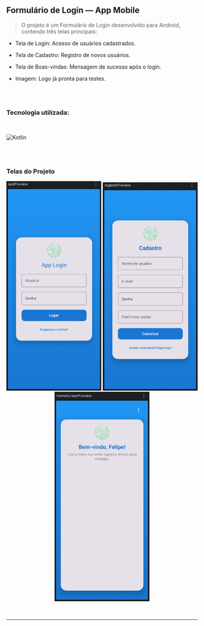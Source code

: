 <div align="center">
<img src="" width="100px">
</div>

## Formulário de Login — App Mobile

> O projeto é um Formulário de Login desenvolvido para Android, contendo três telas principais:

- Tela de Login: Acesso de usuários cadastrados.

- Tela de Cadastro: Registro de novos usuários.

- Tela de Boas-vindas: Mensagem de sucesso após o login.

- Imagem: Logo já pronta para testes.



<br>
<br>

### Tecnologia utilizada:

<br>

![Kotlin](https://img.shields.io/badge/kotlin-%230086ff.svg?style=for-the-badge&logo=kotlin&logoColor=white)

<br>
<br>

### Telas do Projeto

<p align="center">
  <img src="https://github.com/vlipe/atividades-2DS/blob/7b8df3b44b96d4e75c0bbc0af2b95a0e924de056/Programa%C3%A7%C3%A3o%20de%20Aplicativos%20Mobile%20I/2%C2%B0%20Bimestre/Formul%C3%A1rio%20de%20Login/Imagens/login.png" width="250">
  <img src="https://github.com/vlipe/atividades-2DS/blob/7b8df3b44b96d4e75c0bbc0af2b95a0e924de056/Programa%C3%A7%C3%A3o%20de%20Aplicativos%20Mobile%20I/2%C2%B0%20Bimestre/Formul%C3%A1rio%20de%20Login/Imagens/cadastro.png" width="250">
  <img src="https://github.com/vlipe/atividades-2DS/blob/7b8df3b44b96d4e75c0bbc0af2b95a0e924de056/Programa%C3%A7%C3%A3o%20de%20Aplicativos%20Mobile%20I/2%C2%B0%20Bimestre/Formul%C3%A1rio%20de%20Login/Imagens/bem-vindo.png" width="250">
</p>

<br>
<hr>

<div align="center">
<img src="" width="70px">
</div>
